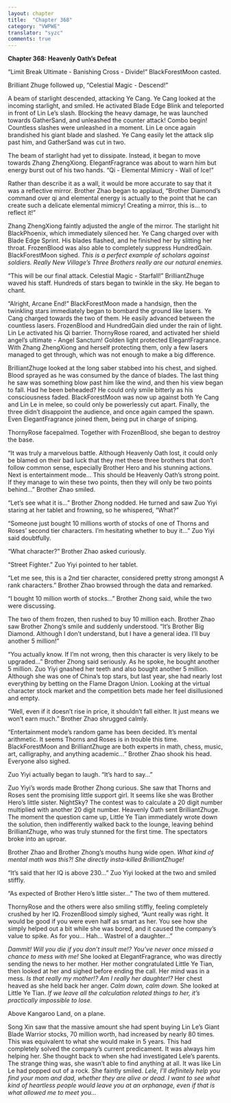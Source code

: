 ```yaml
---
layout: chapter
title:  "Chapter 368"
category: "VWPWE"
translator: "syzc"
comments: true
---
```


**Chapter 368: Heavenly Oath’s Defeat**

“Limit Break Ultimate - Banishing Cross - Divide!” BlackForestMoon casted.

Brilliant Zhuge followed up, “Celestial Magic - Descend!”

A beam of starlight descended, attacking Ye Cang. Ye Cang looked at the incoming starlight, and smiled. He activated Blade Edge Blink and teleported in front of Lin Le’s slash. Blocking the heavy damage, he was launched towards GatherSand, and unleashed the counter attack!  Combo begin! Countless slashes were unleashed in a moment. Lin Le once again brandished his giant blade and slashed. Ye Cang easily let the attack slip past him, and GatherSand was cut in two.

The beam of starlight had yet to dissipate. Instead, it began to move towards Zhang ZhengXiong. ElegantFragrance was about to warn him but energy burst out of his two hands. “Qi - Elemental Mimicry - Wall of Ice!”

Rather than describe it as a wall, it would be more accurate to say that it was a reflective mirror. Brother Zhao began to applaud, “Brother Diamond’s command over qi and elemental energy is actually to the point that he can create such a delicate elemental mimicry! Creating a mirror, this is… to reflect it!”

Zhang ZhengXiong faintly adjusted the angle of the mirror. The starlight hit BlackPhoenix, which immediately silenced her. Ye Cang charged over with Blade Edge Sprint. His blades flashed, and he finished her by slitting her throat. FrozenBlood was also able to completely suppress HundredGain. BlackForestMoon sighed. *This is a perfect example of scholars against soldiers. Really New Village’s Three Brothers really are our natural enemies.*

“This will be our final attack. Celestial Magic - Starfall!” BrilliantZhuge waved his staff. Hundreds of stars began to twinkle in the sky. He began to chant.

“Alright, Arcane End!” BlackForestMoon made a handsign, then the twinkling stars immediately began to bombard the ground like lasers. Ye Cang charged towards the two of them. He easily advanced between the countless lasers. FrozenBlood and HundredGain died under the rain of light. Lin Le activated his Qi barrier. ThornyRose roared, and activated her shield angel’s ultimate - Angel Sanctum! Golden light protected ElegantFragrance. With Zhang ZhengXiong and herself protecting them, only a few lasers managed to get through, which was not enough to make a big difference.

BrilliantZhuge looked at the long saber stabbed into his chest, and sighed. Blood sprayed as he was consumed by the dance of blades. The last thing he saw was something blow past him like the wind, and then his view began to fall. Had he been beheaded? He could only smile bitterly as his consciousness faded. BlackForestMoon was now up against both Ye Cang and Lin Le in melee, so could only be powerlessly cut apart. Finally, the three didn’t disappoint the audience, and once again camped the spawn. Even ElegantFragrance joined them, being put in charge of sniping.

ThornyRose facepalmed. Together with FrozenBlood, she began to destroy the base.

“It was truly a marvelous battle. Although Heavenly Oath lost, it could only be blamed on their bad luck that they met these three brothers that don’t follow common sense, especially Brother Hero and his stunning actions. Next is entertainment mode… This should be Heavenly Oath’s strong point. If they manage to win these two points, then they will only be two points behind...” Brother Zhao smiled.

“Let’s see what it is...” Brother Zhong nodded. He turned and saw Zuo Yiyi staring at her tablet and frowning, so he whispered, “What?”

“Someone just bought 10 millions worth of stocks of one of Thorns and Roses’ second tier characters. I’m hesitating whether to buy it...” Zuo Yiyi said doubtfully.

“What character?” Brother Zhao asked curiously.

“Street Fighter.” Zuo Yiyi pointed to her tablet.

“Let me see, this is a 2nd tier character, considered pretty strong amongst A rank characters.” Brother Zhao browsed through the data and remarked.

“I bought 10 million worth of stocks...” Brother Zhong said, while the two were discussing.

The two of them frozen, then rushed to buy 10 million each. Brother Zhao saw Brother Zhong’s smile and suddenly understood. “It’s Brother Big Diamond. Although I don’t understand, but I have a general idea. I’ll buy another 5 million!”

“You actually know. If I’m not wrong, then this character is very likely to be upgraded...” Brother Zhong said seriously. As he spoke, he bought another 5 million. Zuo Yiyi gnashed her teeth and also bought another 5 million. Although she was one of China’s top stars, but last year, she had nearly lost everything by betting on the Flame Dragon Union. Looking at the virtual character stock market and the competition bets made her feel disillusioned and empty.

“Well, even if it doesn’t rise in price, it shouldn’t fall either. It just means we won’t earn much.” Brother Zhao shrugged calmly.

“Entertainment mode’s random game has been decided. It’s mental arithmetic. It seems Thorns and Roses is in trouble this time. BlackForestMoon and BrilliantZhuge are both experts in math, chess, music, art, calligraphy, and anything academic...” Brother Zhao shook his head. Everyone also sighed.

Zuo Yiyi actually began to laugh. “It’s hard to say...”

Zuo Yiyi’s words made Brother Zhong curious. She saw that Thorns and Roses sent the promising little support girl. It seems like she was Brother Hero’s little sister. NightSky? The contest was to calculate a 20 digit number multiplied with another 20 digit number. Heavenly Oath sent BrilliantZhuge. The moment the question came up, Little Ye Tian immediately wrote down the solution, then indifferently walked back to the lounge, leaving behind BrilliantZhuge, who was truly stunned for the first time. The spectators broke into an uproar.

Brother Zhao and Brother Zhong’s mouths hung wide open. *What kind of mental math was this?! She directly insta-killed BrilliantZhuge!*

“It’s said that her IQ is above 230...” Zuo Yiyi looked at the two and smiled stiffly.

“As expected of Brother Hero’s little sister...” The two of them muttered.

ThornyRose and the others were also smiling stiffly, feeling completely crushed by her IQ. FrozenBlood simply sighed, “Aunt really was right. It would be good if you were even half as smart as her. You see how she simply helped out a bit while she was bored, and it caused the company’s value to spike. As for you… Hah… Wastrel of a daughter...”

*Dammit! Will you die if you don’t insult me!? You’ve never once missed a chance to mess with me!* She looked at ElegantFragrance, who was directly sending the news to her mother. Her mother congratulated Little Ye Tian, then looked at her and sighed before ending the call. Her mind was in a mess. *Is that really my mother!? Am I really her daughter!?* Her chest heaved as she held back her anger. *Calm down, calm down.* She looked at Little Ye Tian. *If we leave all the calculation related things to her, it’s practically impossible to lose.*

Above Kangaroo Land, on a plane.

Song Xin saw that the massive amount she had spent buying Lin Le’s Giant Blade Warrior stocks, 70 million worth, had increased by nearly 80 times. This was equivalent to what she would make in 5 years. This had completely solved the company’s current predicament. It was always him helping her. She thought back to when she had investigated Lele’s parents. The strange thing was, she wasn’t able to find anything at all. It was like Lin Le had popped out of a rock. She faintly smiled. *Lele, I’ll definitely help you find your mom and dad, whether they are alive or dead. I want to see what kind of heartless people would leave you at an orphanage, even if that is what allowed me to meet you...*
